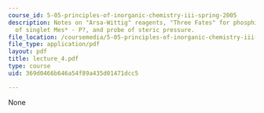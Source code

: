 ```yaml
---
course_id: 5-05-principles-of-inorganic-chemistry-iii-spring-2005
description: Notes on "Arsa-Wittig" reagents, "Three Fates" for phosphinidenes, structure
  of singlet Mes* - P?, and probe of steric pressure.
file_location: /coursemedia/5-05-principles-of-inorganic-chemistry-iii-spring-2005/369d0466b646a54f89a435d01471dcc5_lecture_4.pdf
file_type: application/pdf
layout: pdf
title: lecture_4.pdf
type: course
uid: 369d0466b646a54f89a435d01471dcc5

---
```

None